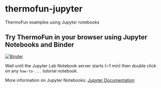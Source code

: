# thermofun-jupyter
ThermoFun examples using Jupyter notebooks

## Try ThermoFun in your browser using Jupyter Notebooks and Binder

[![Binder](https://mybinder.org/badge_logo.svg)](https://mybinder.org/v2/gh/thermomod/thermofun-jupyter/master)

Wait until the Jupyter Lab Notebook server starts (~1 min) then double click on any `how-to-...` tutorial notebook.

More information on Jupyter Notebooks: [Jupyter Documentation](https://jupyter.readthedocs.io/en/latest/index.html)
